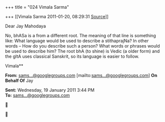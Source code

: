 +++
title = "024 Vimala Sarma"

+++
[[Vimala Sarma	2011-01-20, 08:29:31 [Source](https://groups.google.com/g/samskrita/c/wKwopeB2obI)]]



Dear Jay Mahodaya

No, bhASa is a from a different root. The meaning of that line is something like: What language would be used to describe a stithaprajNa? In other words – How do you describe such a person? What words or phrases would be used to describe him? The root bhA (to shine) is Vedic (a older form) and the gItA uses classical Sanskrit, so its language is easier to follow.



Vimala**



**From:** [sams...@googlegroups.com]() \[mailto:[sams...@googlegroups.com]()\] **On Behalf Of** Jay

  
**Sent:** Wednesday, 19 January 2011 3:44 PM  
**To:** [sams...@googlegroups.com]()  





